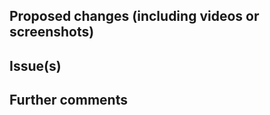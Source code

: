 <!-- This is a pull request template, you do not need to uncomment or remove the comments, they won't show up in the PR text. -->

<!-- Your Pull Request name should start with one of the following tags
  feat: For new features
  fix: For bug fixes that affect the end-user
  chore: For small tasks
  docs: For documentation only changes
  refactor: For code organization without affecting the end-user
  revert: For git source control reversions
  test: For test-related tasks

  E.g.: feat(fuselage-hooks): Add useWhatever hook
-->

<!-- Checklist!!! If you're unsure about any of them, don't hesitate to ask. We're here to help! This is simply a reminder of what we are going to look for before merging your code.

- I have read the Contributing Guide - https://github.com/QuickSales/QuickSales.Vn/blob/develop/.github/CONTRIBUTING.md#contributing-to-rocketchat doc
- I have signed the CLA - https://cla-assistant.io/QuickSales/QuickSales.Vn
- Lint and unit tests pass locally with my changes
- I have labeled the PR correctly with the related package
- I have run visual regression tests (if applicable)
- I have added tests that prove my fix is effective or that my feature works (if applicable)
- I have added necessary documentation (if applicable)
- Any dependent changes have been merged and published in downstream modules
-->

## Proposed changes (including videos or screenshots)

<!-- CHANGELOG -->
<!--
  Describe the big picture of your changes here to communicate to the maintainers why we should accept this pull request.
  If it fixes a bug or resolves a feature request, be sure to link to that issue below.
  This description will appear in the release notes if we accept the contribution.
-->

<!-- END CHANGELOG -->

## Issue(s)

<!-- Link the issues being closed by or related to this PR. For example, you can use Closes #594 if this PR closes issue number 594 -->

## Further comments

<!-- If this is a relatively large or complex change, kick off the discussion by explaining why you chose the solution you did and what alternatives you considered, etc... -->

